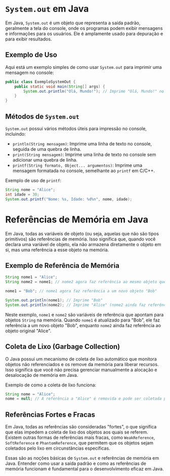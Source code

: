 # `System.out` em Java

Em Java, `System.out` é um objeto que representa a saída padrão, geralmente a tela do console, onde os programas podem exibir mensagens e informações para os usuários. Ele é amplamente usado para depuração e para exibir resultados.

## Exemplo de Uso

Aqui está um exemplo simples de como usar `System.out` para imprimir uma mensagem no console:

```java
public class ExemploSystemOut {
    public static void main(String[] args) {
        System.out.println("Olá, Mundo!"); // Imprime "Olá, Mundo!" no console
    }
}
```

## Métodos de `System.out`

`System.out` possui vários métodos úteis para impressão no console, incluindo:

- `println(String mensagem)`: Imprime uma linha de texto no console, seguida de uma quebra de linha.
- `print(String mensagem)`: Imprime uma linha de texto no console sem adicionar uma quebra de linha.
- `printf(String formato, Object... argumentos)`: Imprime uma mensagem formatada no console, semelhante ao `printf` em C/C++.

Exemplo de uso de `printf`:

```java
String nome = "Alice";
int idade = 30;
System.out.printf("Nome: %s, Idade: %d%n", nome, idade);
```

# Referências de Memória em Java

Em Java, todas as variáveis de objeto (ou seja, aquelas que não são tipos primitivos) são referências de memória. Isso significa que, quando você declara uma variável de objeto, ela não armazena diretamente o objeto em si, mas uma referência a esse objeto na memória.

## Exemplo de Referência de Memória

```java
String nome1 = "Alice";
String nome2 = nome1; // nome2 agora faz referência ao mesmo objeto que nome1

nome1 = "Bob"; // nome1 agora faz referência a um novo objeto "Bob"

System.out.println(nome1); // Imprime "Bob"
System.out.println(nome2); // Imprime "Alice" (nome2 ainda faz referência ao objeto original)
```

Neste exemplo, `nome1` e `nome2` são variáveis de referência que apontam para objetos `String` na memória. Quando `nome1` é atualizado para "Bob", ele faz referência a um novo objeto "Bob", enquanto `nome2` ainda faz referência ao objeto original "Alice".

## Coleta de Lixo (Garbage Collection)

O Java possui um mecanismo de coleta de lixo automático que monitora objetos não referenciados e os remove da memória para liberar recursos. Isso significa que você não precisa gerenciar manualmente a alocação e desalocação de memória em Java.

Exemplo de como a coleta de lixo funciona:

```java
String nome = "Alice";
nome = null; // A referência a "Alice" é removida e pode ser coletada pelo lixo
```

## Referências Fortes e Fracas

Em Java, todas as referências são consideradas "fortes", o que significa que elas impedem a coleta de lixo dos objetos aos quais se referem. Existem outras formas de referências mais fracas, como `WeakReference`, `SoftReference` e `PhantomReference`, que permitem que os objetos sejam coletados pelo lixo em circunstâncias específicas.

Essas são as noções básicas de `System.out` e referências de memória em Java. Entender como usar a saída padrão e como as referências de memória funcionam é fundamental para o desenvolvimento eficaz em Java.